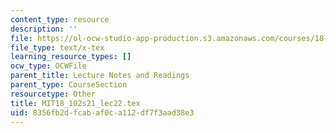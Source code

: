 ```yaml
---
content_type: resource
description: ''
file: https://ol-ocw-studio-app-production.s3.amazonaws.com/courses/18-102-introduction-to-functional-analysis-spring-2021/8356fb2dfcabaf0ca112df7f3aad38e3_MIT18_102s21_lec22.tex
file_type: text/x-tex
learning_resource_types: []
ocw_type: OCWFile
parent_title: Lecture Notes and Readings
parent_type: CourseSection
resourcetype: Other
title: MIT18_102s21_lec22.tex
uid: 8356fb2d-fcab-af0c-a112-df7f3aad38e3
---
```

